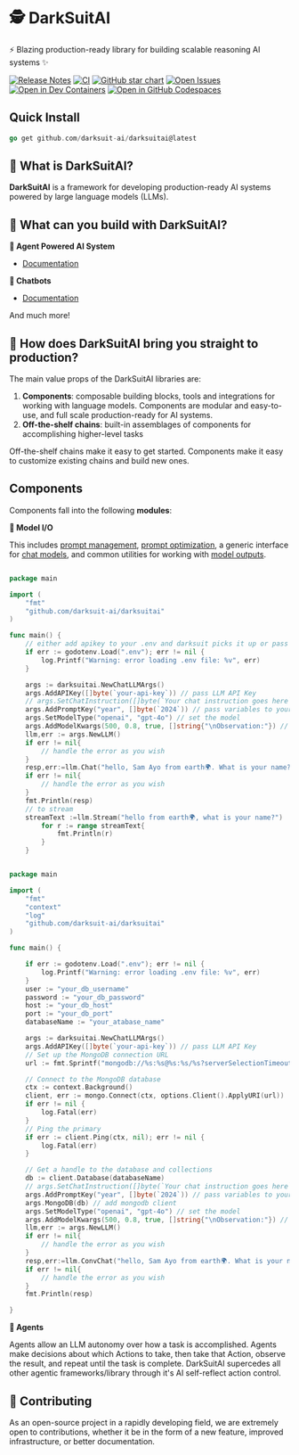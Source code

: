 # 🕵️ DarkSuitAI

⚡ Blazing production-ready library for building scalable reasoning AI systems ✨

[![Release Notes](https://img.shields.io/github/release/darksuit-ai/darksuitai?style=flat-square)](https://github.com/darksuit-ai/darksuitai/releases)
[![CI](https://github.com/darksuit-ai/darksuitai/actions/workflows/check_diffs.yml/badge.svg)](https://github.com/darksuit-ai/darksuitai/actions/workflows/check_diffs.yml)
[![GitHub star chart](https://img.shields.io/github/stars/darksuit-ai/darksuitai?style=flat-square)](https://star-history.com/#darksuit-ai/darksuitai)
[![Open Issues](https://img.shields.io/github/issues-raw/darksuit-ai/darksuitai?style=flat-square)](https://github.com/darksuit-ai/darksuitai/issues)
[![Open in Dev Containers](https://img.shields.io/static/v1?label=Dev%20Containers&message=Open&color=blue&logo=visualstudiocode&style=flat-square)](https://vscode.dev/redirect?url=vscode://ms-vscode-remote.remote-containers/cloneInVolume?url=https://github.com/darksuit-ai/darksuitai)
[![Open in GitHub Codespaces](https://github.com/codespaces/badge.svg)](https://codespaces.new/darksuit-ai/darksuitai)



## Quick Install

```go
go get github.com/darksuit-ai/darksuitai@latest
```


## 🤔 What is DarkSuitAI?

**DarkSuitAI** is a framework for developing production-ready AI systems powered by large language models (LLMs).



## 🧱 What can you build with DarkSuitAI?


**🧱 Agent Powered AI System**

- [Documentation]()

**🤖 Chatbots**

- [Documentation]()

And much more!

## 🚀 How does DarkSuitAI bring you straight to production?
The main value props of the DarkSuitAI libraries are:
1. **Components**: composable building blocks, tools and integrations for working with language models. Components are modular and easy-to-use, and full scale production-ready for AI systems.
2. **Off-the-shelf chains**: built-in assemblages of components for accomplishing higher-level tasks

Off-the-shelf chains make it easy to get started. Components make it easy to customize existing chains and build new ones. 


## Components

Components fall into the following **modules**:

**📃 Model I/O**

This includes [prompt management](s), [prompt optimization](), a generic interface for [chat models](), and common utilities for working with [model outputs]().

```go

package main

import (
	"fmt"
	"github.com/darksuit-ai/darksuitai"
)

func main() {
	// either add apikey to your .env and darksuit picks it up or pass as argument
	if err := godotenv.Load(".env"); err != nil {
		log.Printf("Warning: error loading .env file: %v", err)
	}

	args := darksuitai.NewChatLLMArgs()
	args.AddAPIKey([]byte(`your-api-key`)) // pass LLM API Key
	// args.SetChatInstruction([]byte(`Your chat instruction goes here`)) // uncomment to pass your own prompt instruction
	args.AddPromptKey("year", []byte(`2024`)) // pass variables to your prompt
	args.SetModelType("openai", "gpt-4o") // set the model
	args.AddModelKwargs(500, 0.8, true, []string{"\nObservation:"}) // set model keyword arguments
	llm,err := args.NewLLM()
	if err != nil{
		// handle the error as you wish
	}
	resp,err:=llm.Chat("hello, Sam Ayo from earth🌍. What is your name?")
	if err != nil{
		// handle the error as you wish
	}
	fmt.Println(resp)
	// to stream
	streamText :=llm.Stream("hello from earth🌍, what is your name?")
		for r := range streamText{
			fmt.Println(r)
		}
	}

```

```go

package main

import (
	"fmt"
	"context"
	"log"
	"github.com/darksuit-ai/darksuitai"
)

func main() {

	if err := godotenv.Load(".env"); err != nil {
		log.Printf("Warning: error loading .env file: %v", err)
	}
	user := "your_db_username"
	password := "your_db_password"
	host := "your_db_host"
	port := "your_db_port"
	databaseName := "your_atabase_name"

	args := darksuitai.NewChatLLMArgs()
	args.AddAPIKey([]byte(`your-api-key`)) // pass LLM API Key
	// Set up the MongoDB connection URL
	url := fmt.Sprintf("mongodb://%s:%s@%s:%s/%s?serverSelectionTimeoutMS=5000&authSource=mongo_staging&directConnection=true", user, password, host, port,databaseName)

	// Connect to the MongoDB database
	ctx := context.Background()
	client, err := mongo.Connect(ctx, options.Client().ApplyURI(url))
	if err != nil {
		log.Fatal(err)
	}
	// Ping the primary
	if err := client.Ping(ctx, nil); err != nil {
		log.Fatal(err)
	}

	// Get a handle to the database and collections
	db := client.Database(databaseName)
	// args.SetChatInstruction([]byte(`Your chat instruction goes here`)) // uncomment to pass your own prompt instruction
	args.AddPromptKey("year", []byte(`2024`)) // pass variables to your prompt
	args.MongoDB(db) // add mongodb client
	args.SetModelType("openai", "gpt-4o") // set the model
	args.AddModelKwargs(500, 0.8, true, []string{"\nObservation:"}) // set model keyword arguments
	llm,err := args.NewLLM()
	if err != nil{
		// handle the error as you wish
	}
	resp,err:=llm.ConvChat("hello, Sam Ayo from earth🌍. What is your name?")
	if err != nil{
		// handle the error as you wish
	}
	fmt.Println(resp)

}

```
**🤖 Agents**

Agents allow an LLM autonomy over how a task is accomplished. Agents make decisions about which Actions to take, then take that Action, observe the result, and repeat until the task is complete. DarkSuitAI supercedes all other agentic frameworks/library through it's AI self-reflect action control.


## 💁 Contributing

As an open-source project in a rapidly developing field, we are extremely open to contributions, whether it be in the form of a new feature, improved infrastructure, or better documentation.
